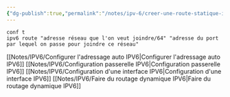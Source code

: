 ```yaml
---
{"dg-publish":true,"permalink":"/notes/ipv-6/creer-une-route-statique-ipv-6/"}
---
```


```
conf t
ipv6 route "adresse réseau que l'on veut joindre/64" "adresse du port par lequel on passe pour joindre ce réseau"
```
[[Notes/IPV6/Configurer l'adressage auto IPV6\|Configurer l'adressage auto IPV6]]
[[Notes/IPV6/Configuration passerelle IPV6\|Configuration passerelle IPV6]]
[[Notes/IPV6/Configuration d'une interface IPV6\|Configuration d'une interface IPV6]]
[[Notes/IPV6/Faire du routage dynamique IPV6\|Faire du routage dynamique IPV6]]